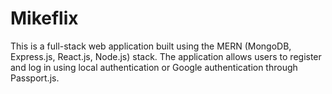 # Mikeflix
This is a full-stack web application built using the MERN (MongoDB, Express.js, React.js, Node.js) stack. The application allows users to register and log in using local authentication or Google authentication through Passport.js. 
